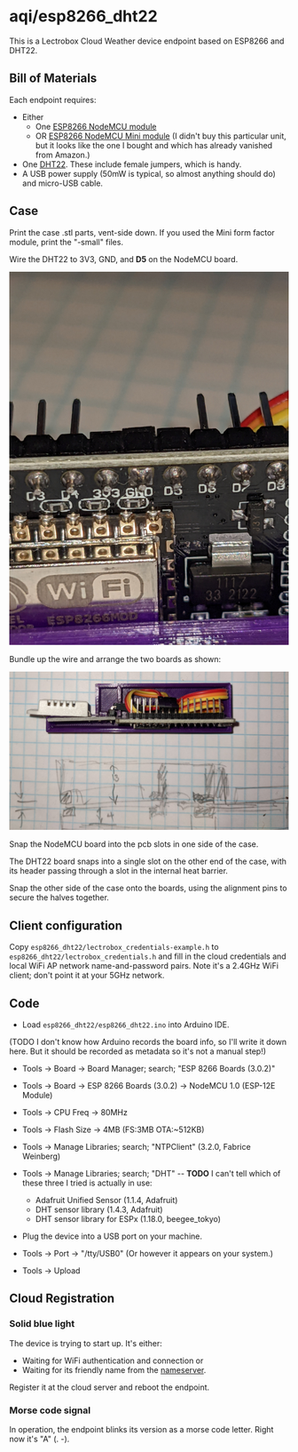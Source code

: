 # aqi/esp8266_dht22
This is a Lectrobox Cloud Weather device endpoint based on ESP8266 and DHT22.

## Bill of Materials

Each endpoint requires:

* Either
  * One [ESP8266 NodeMCU module](https://smile.amazon.com/dp/B081CSJV2V)
  * OR [ESP8266 NodeMCU Mini module](https://smile.amazon.com/dp/B08ZY7Q7TW)
 (I didn't buy this particular unit, but it looks like the one I bought and
 which has already vanished from Amazon.)
* One [DHT22](https://smile.amazon.com/dp/B07WP4VZTH?psc=1&ref=ppx_yo2_dt_b_product_details). These include female jumpers, which is handy.
* A USB power supply (50mW is typical, so almost anything should do) and micro-USB cable.

## Case

Print the case .stl parts, vent-side down.
If you used the Mini form factor module, print the "-small" files.

Wire the DHT22 to 3V3, GND, and **D5** on the NodeMCU board.

![DHT22 connections on NodeMCU board](images/connections.jpg?raw=true)

Bundle up the wire and arrange the two boards as shown:

![Packaging of boards into case](images/packaging.jpg?raw=true)

Snap the NodeMCU board into the pcb slots in one side of the case.

The DHT22 board snaps into a single slot on the other end of the case,
with its header passing through a slot in the internal heat barrier.

Snap the other side of the case onto the boards, using the alignment pins
to secure the halves together.

## Client configuration

Copy `esp8266_dht22/lectrobox_credentials-example.h`
to `esp8266_dht22/lectrobox_credentials.h`
and fill in the cloud credentials and local
WiFi AP network name-and-password pairs.
Note it's a 2.4GHz WiFi client; don't point it at your 5GHz network.

## Code

* Load `esp8266_dht22/esp8266_dht22.ino` into Arduino IDE.

(TODO I don't know how Arduino records the board info, so I'll write it down
here. But it should be recorded as metadata so it's not a manual step!)

* Tools -> Board -> Board Manager; search; "ESP 8266 Boards (3.0.2)"
* Tools -> Board -> ESP 8266 Boards (3.0.2) -> NodeMCU 1.0 (ESP-12E Module)
* Tools -> CPU Freq -> 80MHz
* Tools -> Flash Size -> 4MB (FS:3MB OTA:~512KB)

* Tools -> Manage Libraries; search; "NTPClient" (3.2.0, Fabrice Weinberg)
* Tools -> Manage Libraries; search; "DHT" -- **TODO** I can't tell which of these three I tried is actually in use:

    * Adafruit Unified Sensor (1.1.4, Adafruit)
    * DHT sensor library (1.4.3, Adafruit)
    * DHT sensor library for ESPx (1.18.0, beegee_tokyo)

* Plug the device into a USB port on your machine.
* Tools -> Port -> "/tty/USB0" (Or however it appears on your system.)
* Tools -> Upload

## Cloud Registration

### Solid blue light

The device is trying to start up. It's either:

* Waiting for WiFi authentication and connection or
* Waiting for its friendly name from the
[nameserver](https://airquality.circlemud.org/recent_lookups).

Register it at the cloud server and reboot the endpoint.

### Morse code signal

In operation, the endpoint blinks its version as a morse code letter.
Right now it's "A" (. -).

## 
